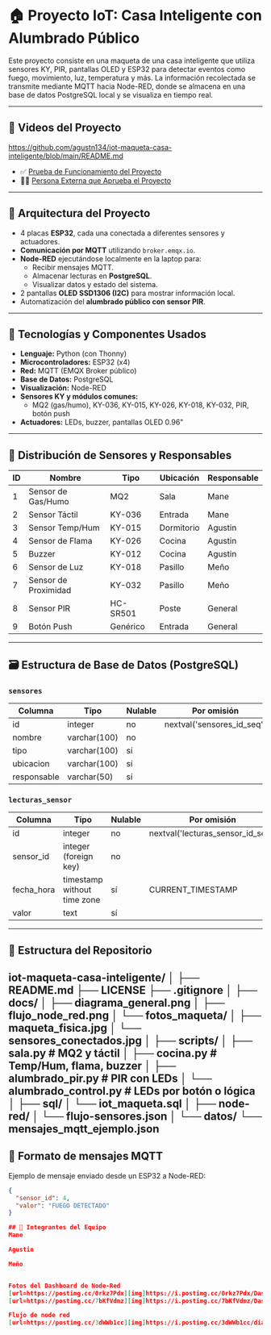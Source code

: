 # 🏠 Proyecto IoT: Casa Inteligente con Alumbrado Público

Este proyecto consiste en una maqueta de una casa inteligente que utiliza sensores KY, PIR, pantallas OLED y ESP32 para detectar eventos como fuego, movimiento, luz, temperatura y más. La información recolectada se transmite mediante MQTT hacia Node-RED, donde se almacena en una base de datos PostgreSQL local y se visualiza en tiempo real.

---

## 🎥 Videos del Proyecto
https://github.com/agustn134/iot-maqueta-casa-inteligente/blob/main/README.md
- ✅ [Prueba de Funcionamiento del Proyecto](https://youtu.be/kPyg2eJ0VYg?si=wpGCY4Vnu6hMVZsQ)
- 🧑‍🏫 [Persona Externa que Aprueba el Proyecto](https://youtu.be/j4nz-pYEb0M?si=YJegoRfjVuyzQKbG)

---

## 🧠 Arquitectura del Proyecto

- 4 placas **ESP32**, cada una conectada a diferentes sensores y actuadores.
- **Comunicación por MQTT** utilizando `broker.emqx.io`.
- **Node-RED** ejecutándose localmente en la laptop para:
  - Recibir mensajes MQTT.
  - Almacenar lecturas en **PostgreSQL**.
  - Visualizar datos y estado del sistema.
- 2 pantallas **OLED SSD1306 (I2C)** para mostrar información local.
- Automatización del **alumbrado público con sensor PIR**.

---

## 🔧 Tecnologías y Componentes Usados

- **Lenguaje:** Python (con Thonny)
- **Microcontroladores:** ESP32 (x4)
- **Red:** MQTT (EMQX Broker público)
- **Base de Datos:** PostgreSQL
- **Visualización:** Node-RED
- **Sensores KY y módulos comunes:**
  - MQ2 (gas/humo), KY-036, KY-015, KY-026, KY-018, KY-032, PIR, botón push
- **Actuadores:** LEDs, buzzer, pantallas OLED 0.96"

---

## 🧩 Distribución de Sensores y Responsables

| ID | Nombre                | Tipo     | Ubicación   | Responsable |
|----|-----------------------|----------|-------------|-------------|
| 1  | Sensor de Gas/Humo    | MQ2      | Sala        | Mane        |
| 2  | Sensor Táctil         | KY-036   | Entrada     | Mane        |
| 3  | Sensor Temp/Hum       | KY-015   | Dormitorio  | Agustin     |
| 4  | Sensor de Flama       | KY-026   | Cocina      | Agustin     |
| 5  | Buzzer                | KY-012   | Cocina      | Agustin     |
| 6  | Sensor de Luz         | KY-018   | Pasillo     | Meño        |
| 7  | Sensor de Proximidad  | KY-032   | Pasillo     | Meño        |
| 8  | Sensor PIR            | HC-SR501 | Poste       | General     |
| 9  | Botón Push            | Genérico | Entrada     | General     |

---

## 🗃️ Estructura de Base de Datos (PostgreSQL)

### `sensores`

| Columna     | Tipo                   | Nulable | Por omisión                     |
|-------------|------------------------|---------|---------------------------------|
| id          | integer                | no      | nextval('sensores_id_seq')     |
| nombre      | varchar(100)           | no      |                                 |
| tipo        | varchar(100)           | sí      |                                 |
| ubicacion   | varchar(100)           | sí      |                                 |
| responsable | varchar(50)            | sí      |                                 |

### `lecturas_sensor`

| Columna     | Tipo                         | Nulable | Por omisión                          |
|-------------|------------------------------|---------|--------------------------------------|
| id          | integer                      | no      | nextval('lecturas_sensor_id_seq')   |
| sensor_id   | integer (foreign key)        | no      |                                      |
| fecha_hora  | timestamp without time zone  | sí      | CURRENT_TIMESTAMP                    |
| valor       | text                         | sí      |                                      |

---

## 📂 Estructura del Repositorio

iot-maqueta-casa-inteligente/ │ ├── README.md ├── LICENSE ├── .gitignore │ ├── docs/ │ ├── diagrama_general.png │ ├── flujo_node_red.png │ └── fotos_maqueta/ │ ├── maqueta_fisica.jpg │ └── sensores_conectados.jpg │ ├── scripts/ │ ├── sala.py # MQ2 y táctil │ ├── cocina.py # Temp/Hum, flama, buzzer │ ├── alumbrado_pir.py # PIR con LEDs │ └── alumbrado_control.py # LEDs por botón o lógica │ ├── sql/ │ └── iot_maqueta.sql │ ├── node-red/ │ └── flujo-sensores.json │ └── datos/ └── mensajes_mqtt_ejemplo.json
---

## 💬 Formato de mensajes MQTT

Ejemplo de mensaje enviado desde un ESP32 a Node-RED:

```json
{
  "sensor_id": 4,
  "valor": "FUEGO DETECTADO"
}

## 👥 Integrantes del Equipo
Mane

Agustin

Meño


Fotos del Dashboard de Node-Red
[url=https://postimg.cc/0rkz7Pdx][img]https://i.postimg.cc/0rkz7Pdx/Dashboard-IMG-1.jpg[/img][/url]
[url=https://postimg.cc/7bKfVdmz][img]https://i.postimg.cc/7bKfVdmz/Dashboard-IMG-2.jpg[/img][/url]

Flujo de node red
[url=https://postimg.cc/3dWWb1cc][img]https://i.postimg.cc/3dWWb1cc/diagrama-general.jpg[/img][/url]
